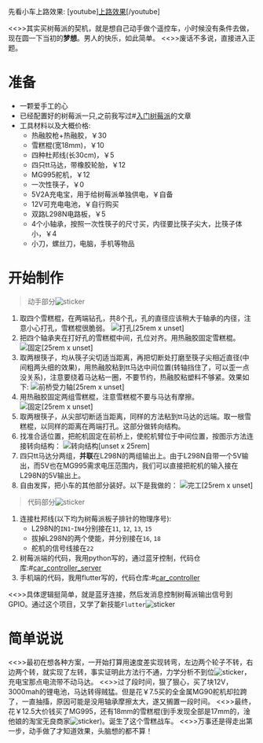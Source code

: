 先看小车上路效果:
[youtube][上路效果](https://www.youtube.com/embed/4ldY5mIPzvU)[/youtube]

<<>>其实买树莓派的契机，就是想自己动手做个遥控车，小时候没有条件去做，现在圆一下当初的**梦想**。男人的快乐，如此简单。
<<>>废话不多说，直接进入正题。

# 准备

* 一颗爱手工的心
* 已经配置好的树莓派一只,之前我写过#[入门树莓派](https://blog.yunyuyuan.net/articles/1147)的文章
* 工具材料以及大概价格:
    * 热融胶枪+热融胶，￥30
    * 雪糕棍(宽18mm)，￥10
    * 四种杜邦线(长30cm)，￥5
    * 四只tt马达，带橡胶轮胎，￥12
    * MG995舵机，￥12
    * 一次性筷子，￥0
    * 5V2A充电宝，用于给树莓派单独供电，￥自备
    * 12V可充电电池，￥自行购买
    * 双路L298N电路板，￥5
    * 4个小轴承，按照一次性筷子的尺寸买，内径要比筷子尖大，比筷子体小，￥4
    * 小刀，螺丝刀，电脑，手机等物品

# 开始制作

> 动手部分![sticker](yellow-face/54)

1. 取四个雪糕棍，在两端钻孔，共8个孔，孔的直径应该稍大于轴承的内径，注意小心打孔，雪糕棍很脆弱。
   ![打孔[25rem x unset]](https://s2.loli.net/2022/08/16/HANTmZsdVWCJnew.jpg)
2. 把四个轴承夹在打好孔的雪糕棍中间，孔位对齐。用热融胶固定雪糕棍。
   ![固定[25rem x unset]](https://s2.loli.net/2022/08/16/qVsHZcXbWCdyUD6.jpg)
3. 取两根筷子，均从筷子尖切适当距离，再把切断处打磨至筷子尖相近直径(中间粗两头细的效果)，用热融胶粘到tt马达中间位置(转轴挡住了，可以歪一点没关系)，注意要绕着马达粘一圈，不要节约，热融胶粘塑料不够紧。效果如下:
   ![前桥受力轴[25rem x unset]](https://s2.loli.net/2022/08/16/qmtzXCVsAcDEZdK.jpg)
4. 用热融胶固定两组雪糕棍，注意雪糕棍不要与马达有摩擦。
   ![固定[25rem x unset]](https://s2.loli.net/2022/08/16/rz48c5UGZfuMxQa.jpg)
5. 取两根筷子，从尖部切断适当距离，同样的方法粘到tt马达的远端。取一根雪糕棍，以同样的距离在两端打孔。这部分做转向结构。
6. 找准合适位置，把舵机固定在前桥上，使舵机臂位于中间位置，按图示方法连接转向结构：
   ![转向结构[unset x 25rem]](https://s2.loli.net/2022/08/16/WIYd69QUOAemETo.jpg)
7. 四只tt马达分两组，**并联**在L298N的两组输出上。由于L298N自带一个5V输出，而5V也在MG995需求电压范围内，我们可以直接把舵机的输入接在L298N的5V输出上。
8. 自由发挥，把小车的其他部分装好。以下是我做的：
   ![完工[25rem x unset]](https://s2.loli.net/2022/08/16/iXLEkJ26stOVhrz.jpg)

> 代码部分![sticker](aru/133)

1. 连接杜邦线(以下均为树莓派板子排针的物理序号):
    * L298N的`IN1`-`IN4`分别接在`11`, `12`, `13`, `15`
    * 拔掉L298N的两个使能，并分别接在`16`, `18`
    * 舵机的信号线接在`22`
2. 树莓派端的代码，我用python写的，通过蓝牙控制，代码仓库:#[car\_controller_server](https://github.com/yunyuyuan/car_controller_server)
3. 手机端的代码，我用flutter写的，代码仓库:#[car_controller](https://github.com/yunyuyuan/car_controller)

<<>>具体逻辑挺简单，就是蓝牙连接，然后发消息控制树莓派输出信号到GPIO。通过这个项目，又学了新技能`Flutter`![sticker](aru/61)

# 简单说说

<<>>最初在想各种方案，一开始打算用速度差实现转弯，左边两个轮子不转，右边两个转，就实现了左转，事实证明此方法行不通，力学分析不到位![sticker](aru/7)，充电宝那点电流带不动马达。
<<>>过了段时间，狠了狠心，买了块12V，3000mah的锂电池，马达转得贼猛。但是花￥7.5买的全金属MG90舵机却拉跨了，一直抽搐，原因可能是没用轴承摩擦太大，遂又搁置一段时间。
<<>>最终，花￥12.5大价钱买了MG995，还有18mm的雪糕棍(到手发现全部是17mm的，淦他娘的淘宝无良商家![sticker](aru/105))。诞生了这个雪糕战车。
<<>>万事还是得走出第一步，动手做了才知道效果，头脑想的都不算！
